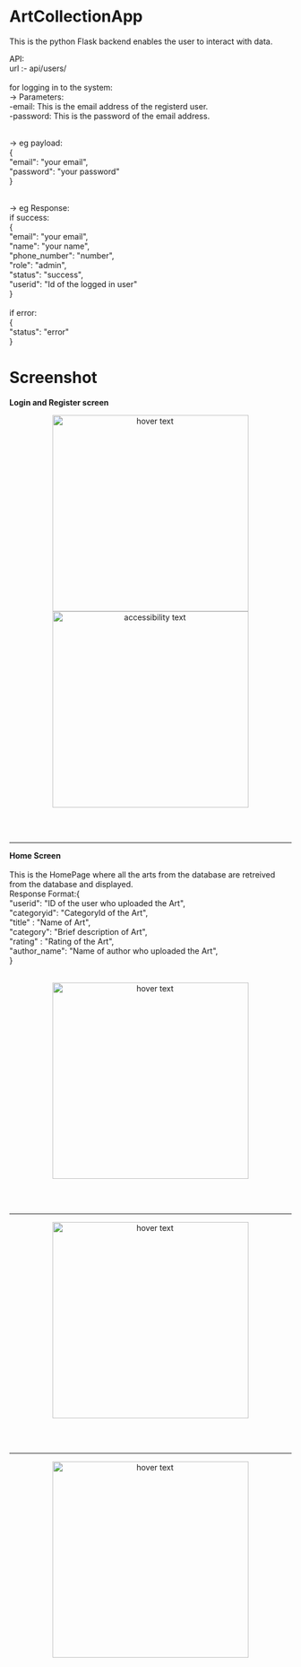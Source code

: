 # ArtCollectionApp
This is the python Flask backend enables the user to interact with data.

API:  
url :- api/users/ <br><br>
for logging in to the system:<br>
  -> Parameters:<br>
      -email: This is the email address of the registerd user.<br>
      -password: This is the password of the email address.<br><br>
   
  -> eg payload:<br>
    {<br>
      "email": "your email",<br>
      "password": "your password"<br>
    }<br><br>
   
   -> eg Response:<br>
     if success:<br>
      {<br>
        "email": "your email",<br>
        "name": "your name",<br>
        "phone_number": "number",<br>
        "role": "admin",<br>
        "status": "success",<br>
        "userid": "Id of the logged in user"<br>
      }<br><br>
      if error:<br>
      {<br>
        "status": "error"<br>
      }<br>
  
 # Screenshot
 
 <b>Login and Register screen</b>
 <p align="center">
  <img src="screenshots/Login.jpg" width="350" title="hover text">
  <img src="screenshots/Register.jpg" width="350" alt="accessibility text">
</p>
<br><br><hr>
<b>Home Screen</b><br><br>
This is the HomePage where all the arts from the database are retreived from the database and displayed.<br>
Response Format:{<br>
  "userid": "ID of the user who uploaded the Art",<br>
  "categoryid": "CategoryId of the Art",<br>
  "title" : "Name of Art",<br>
  "category": "Brief description of Art",<br>
  "rating" : "Rating of the Art",<br>
  "author_name": "Name of author who uploaded the Art",<br>
}<br><br>
<p align="center">
  <img src="screenshots/HomePage.jpg" width="350" title="hover text">
</p><br><br><hr>

<p align="center">
  <img src="screenshots/AddNewCategory.jpg" width="350" title="hover text">
</p><br><br><hr>

<p align="center">
  <img src="screenshots/EditProfile.jpg" width="350" title="hover text">
</p>


  
